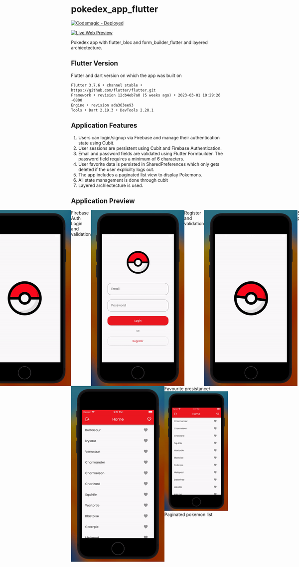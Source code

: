 # pokedex_app_flutter
[![Codemagic - Deployed](https://img.shields.io/badge/Heroku-Deployed-2ea44f)](https://pokedex_app.codemagic.app)

[![Live Web Preview](https://img.shields.io/badge/Live_Preview-2ea44f?style=for-the-badge)](https://pokedex_app.codemagic.app)

Pokedex app with flutter_bloc and form_builder_flutter and layered archiectecture.

## Flutter Version 
Flutter and dart version on which the app was built on

```
Flutter 3.7.6 • channel stable • https://github.com/flutter/flutter.git
Framework • revision 12cb4eb7a0 (5 weeks ago) • 2023-03-01 10:29:26 -0800
Engine • revision ada363ee93
Tools • Dart 2.19.3 • DevTools 2.20.1
```

## Application Features 
1. Users can login/signup via Firebase and manage their authentication state using Cubit.
2. User sessions are persistent using Cubit and Firebase Authentication.
3. Email and password fields are validated using Flutter Formbuilder. The password field requires a minimum of 6 characters.
4. User favorite data is persisted in SharedPreferences which only gets deleted if the user explicilty logs out.
5. The app includes a paginated list view to display Pokemons.
6. All state management is done through cubit
7. Layered archiectecture is used.

## Application Preview

<div style="display:flex; justify-content:center">
   </figure>
    <img src="https://github.com/abuzar-rasool/pokedex_app_flutter/blob/main/gifs/login.gif" width="300" />
    <figcaption>Firebase Auth Login and validation </figcaption>
  </figure>
  </figure>
    <img src="https://github.com/abuzar-rasool/pokedex_app_flutter/blob/main/gifs/register.gif" width="300" />
    <figcaption>Register and validation</figcaption>
  </figure>
  </figure>
    <img src="https://github.com/abuzar-rasool/pokedex_app_flutter/blob/main/gifs/session.gif" width="300" />
    <figcaption>Session presistance</figcaption>
  </figure>
</div>
<div style="display:flex; justify-content:center">
   </figure>
    <img src="https://github.com/abuzar-rasool/pokedex_app_flutter/blob/main/gifs/favourite.gif" width="300" />
    <figcaption>Favourite presistance/<figcaption>
  </figure>
  </figure>
    <img src="https://github.com/abuzar-rasool/pokedex_app_flutter/blob/main/gifs/pagination.gif" width="300" />
    <figcaption>Paginated pokemon list</figcaption>
  </figure>
</div>
